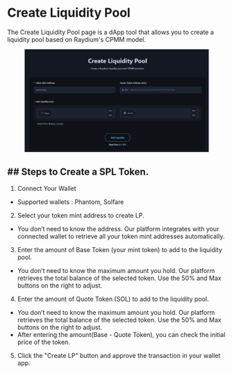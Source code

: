 
# Create Liquidity Pool

The Create Liquidity Pool page is a dApp tool that allows you to create a liquidity pool based on Raydium's CPMM model.

<figure><img src="../.gitbook/assets/create_lp.png" alt=""><figcaption></figcaption></figure>



## ## Steps to Create a SPL Token.


1. Connect Your Wallet
 - Supported wallets : Phantom, Solfare

2. Select your token mint address to create LP.
 - You don’t need to know the address. Our platform integrates with your connected wallet to retrieve all your token mint addresses automatically.

3. Enter the amount of Base Token (your mint token) to add to the liquidity pool.
 - You don’t need to know the maximum amount you hold. Our platform retrieves the total balance of the selected token. Use the 50% and Max buttons on the right to adjust.

4. Enter the amount of Quote Token (SOL) to add to the liquidity pool.
 - You don’t need to know the maximum amount you hold. Our platform retrieves the total balance of the selected token. Use the 50% and Max buttons on the right to adjust.
 - After entering the amount(Base - Quote Token), you can check the initial price of the token.

5. Click the "Create LP" button and approve the transaction in your wallet app.




